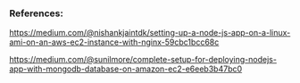 ### References:
https://medium.com/@nishankjaintdk/setting-up-a-node-js-app-on-a-linux-ami-on-an-aws-ec2-instance-with-nginx-59cbc1bcc68c

https://medium.com/@sunilmore/complete-setup-for-deploying-nodejs-app-with-mongodb-database-on-amazon-ec2-e6eeb3b47bc0